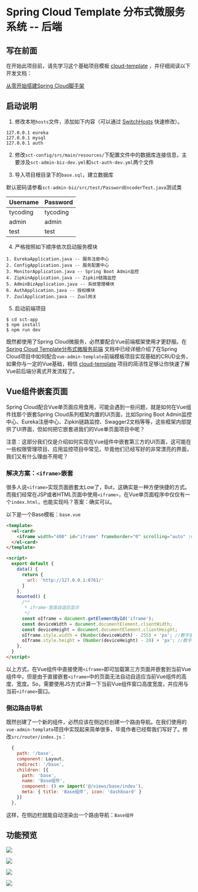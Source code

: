# Spring Cloud Template 分布式微服务系统 -- 后端

## 写在前面

在开始此项目前，请先学习这个基础项目模板 [cloud-template](https://github.com/TyCoding/cloud-template/tree/master/cloud-template) ，并仔细阅读以下开发文档：

[从零开始搭建Spring Cloud脚手架](https://github.com/TyCoding/cloud-template/blob/master/cloud-template/doc/env-1.md)

## 启动说明

1. 修改本地`hosts`文件，添加如下内容（可以通过 [SwitchHosts](http://oldj.github.io/SwitchHosts/) 快速修改）。

```
127.0.0.1 eureka
127.0.0.1 mysql
127.0.0.1 auth
```

2. 修改`sct-config/src/main/resources/`下配置文件中的数据库连接信息，主要涉及`sct-admin-biz-dev.yml`和`sct-auth-dev.yml`两个文件

3. 导入项目根目录下的`base.sql`，建立数据库

默认密码请参看`sct-admin-biz/src/test/PasswordEncoderTest.java`测试类

| Username | Password |
| --- | --- |
| tycoding | tycoding |
| admin | admin |
| test | test |

4. 严格按照如下顺序依次启动服务模块

```
1. EurekaApplication.java -- 服务注册中心
2. ConfigApplication.java -- 服务配置中心
3. MonitorApplication.java -- Spring Boot Admin监控
4. ZipkinApplication.java -- Zipkin链路监控
5. AdminBizApplication.java -- 系统管理模块
6. AuthApplication.java -- 授权模块
7. ZuulApplication.java -- Zuul网关
```

5. 启动前端项目

```shell
$ cd sct-app
$ npm install
$ npm run dev
```

既然都使用了Spring Cloud微服务，必然要配合Vue前端框架使用才更舒服。在 [Spring Cloud Template分布式微服务前端](https://www.tycoding.cn/2019/05/30/cloud/cloud-template-app/) 文档中已经详细介绍了在Spring Cloud项目中如何配合`vue-admin-template`前端模板项目实现基础的CRUD业务，如果你与一定的Vue基础，相信 [cloud-template](https://github.com/TyCoding/cloud-template) 项目的简洁性足够让你快速了解Vue前后端分离式开发流程了。

## Vue组件嵌套页面

Spring Cloud配合Vue单页面应用食用，可能会遇到一些问题，就是如何在Vue组件找那个嵌套Spring Cloud系列框架内置的UI页面，比如Spring Boot Admin监控中心、Eureka注册中心、Zipkin链路监控、Swagger2文档等等，这些框架内部提供了UI界面，但如何把它嵌套进我们的Vue单页面项目中呢？

注意：这部分我们仅是介绍如何实现在Vue组件中嵌套第三方的UI页面，这可能在一些权限管理项目、应用监控项目中常见，毕竟他们已经写好的非常漂亮的界面，我们又有什么理由不用呢？

### 解决方案：`<iframe>`嵌套

很多人说`<iframe>`实现页面嵌套太Low了，But，这确实是一种方便快捷的方式。而我们经常在JSP或者HTML页面中使用`<iframe>`，在Vue单页面程序中仅仅有一个`index.html`，也能实现吗？答案：确实可以。

以下是一个Base模板：`base.vue`

```html
<template>
  <el-card>
    <iframe width="400" id="iframe" frameborder="0" scrolling="auto" :src="url"></iframe>
  </el-card>
</template>

<script>
  export default {
    data() {
      return {
        url: 'http://127.0.0.1:8761/'
      }
    },
    mounted() {
      /**
       * iframe-宽高自适应显示
       */
      const oIframe = document.getElementById('iframe');
      const deviceWidth = document.documentElement.clientWidth;
      const deviceHeight = document.documentElement.clientHeight;
      oIframe.style.width = (Number(deviceWidth) - 255) + 'px'; //数字是页面布局宽度差值
      oIframe.style.height = (Number(deviceHeight) - 20) + 'px'; //数字是页面布局高度差
    },
  }
</script>
```

以上方式，在Vue组件中直接使用`<iframe>`即可加载第三方页面并嵌套到当前Vue组件中，但是由于直接嵌套`<iframe>`中的页面无法自动自适应当前Vue组件的高度、宽度。So，需要使用JS方式计算一下当前Vue组件窗口高度宽度，并应用与当前`<iframe>`窗口。

### 侧边路由导航

既然创建了一个新的组件，必然应该在侧边栏创建一个路由导航。在我们使用的`vue-admin-template`项目中实现起来简单很多，毕竟作者已经帮我们写好了。修改`src/router/index.js`：

```javascript
  {
    path: '/base',
    component: Layout,
    redirect: '/base',
    children: [{
      path: 'base',
      name: 'Base组件',
      component: () => import('@/views/base/index'),
      meta: { title: 'Base组件', icon: 'dashboard' }
    }]
  },
```

这样，在侧边栏就能自动渲染出一个路由导航：`Base组件`


## 功能预览

![](doc/2019052983313.png)

![](doc/2019052983341.png)

![](doc/2019052983359.png)

![](doc/2019052983441.png)

